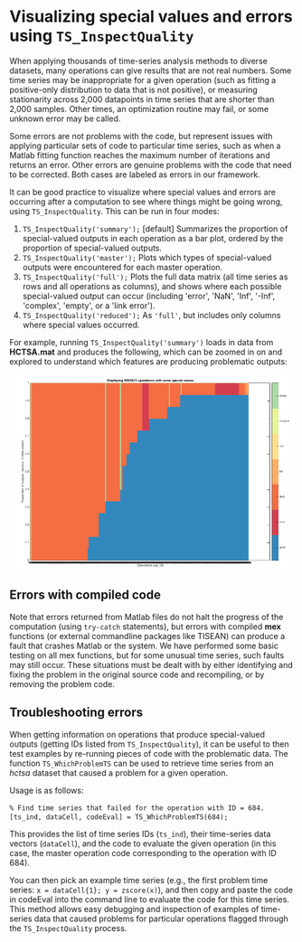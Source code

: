 # Visualizing special values and errors using `TS_InspectQuality`

When applying thousands of time-series analysis methods to diverse datasets, many operations can give results that are not real numbers.
Some time series may be inappropriate for a given operation (such as fitting a positive-only distribution to data that is not positive), or measuring stationarity across 2,000 datapoints in time series that are shorter than 2,000 samples.
Other times, an optimization routine may fail, or some unknown error may be called.

Some errors are not problems with the code, but represent issues with applying particular sets of code to particular time series, such as when a Matlab fitting function reaches the maximum number of iterations and returns an error.
Other errors are genuine problems with the code that need to be corrected.
Both cases are labeled as errors in our framework.

It can be good practice to visualize where special values and errors are occurring after a computation to see where things might be going wrong, using `TS_InspectQuality`.
This can be run in four modes:

1. `TS_InspectQuality('summary');` [default] Summarizes the proportion of special-valued outputs in each operation as a bar plot, ordered by the proportion of special-valued outputs.
2. `TS_InspectQuality('master');` Plots which types of special-valued outputs were encountered for each master operation.
3. `TS_InspectQuality('full');` Plots the full data matrix (all time series as rows and all operations as columns), and shows where each possible special-valued output can occur (including 'error', 'NaN', 'Inf', '-Inf', 'complex', 'empty', or a 'link error').
4. `TS_InspectQuality('reduced');` As `'full'`, but includes only columns where special values occurred.

For example, running `TS_InspectQuality('summary')` loads in data from **HCTSA.mat** and produces the following, which can be zoomed in on and explored to understand which features are producing problematic outputs:

![pca_image](img/InspectQuality.png)

## Errors with compiled code
Note that errors returned from Matlab files do not halt the progress of the computation (using `try-catch` statements), but errors with compiled **mex** functions (or external commandline packages like TISEAN) can produce a fault that crashes Matlab or the system.
We have performed some basic testing on all mex functions, but for some unusual time series, such faults may still occur.
These situations must be dealt with by either identifying and fixing the problem in the original source code and recompiling, or by removing the problem code.

## Troubleshooting errors
When getting information on operations that produce special-valued outputs (getting IDs listed from `TS_InspectQuality`), it can be useful to then test examples by re-running pieces of code with the problematic data.
The function `TS_WhichProblemTS` can be used to retrieve time series from an *hctsa* dataset that caused a problem for a given operation.

Usage is as follows:

    % Find time series that failed for the operation with ID = 684.
    [ts_ind, dataCell, codeEval] = TS_WhichProblemTS(684);

This provides the list of time series IDs (`ts_ind`), their time-series data vectors (`dataCell`), and the code to evaluate the given operation (in this case, the master operation code corresponding to the operation with ID 684).

You can then pick an example time series (e.g., the first problem time series: `x = dataCell{1}; y = zscore(x)`), and then copy and paste the code in codeEval into the command line to evaluate the code for this time series.
This method allows easy debugging and inspection of examples of time-series data that caused problems for particular operations flagged through the `TS_InspectQuality` process.
